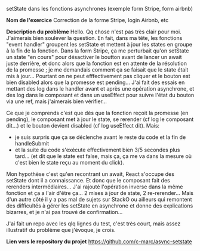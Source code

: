 setState dans les fonctions asynchrones (exemple form Stripe, form airbnb)

**Nom de l'exercice**
Correction de la forme Stripe, login Airbnb, etc

**Description du problème**
Hello. Qq chose n'est pas très clair pour moi. J'aimerais bien soulever la question.
En fait, dans ma tête, les fonctions "event handler" groupent les setState et mettent à jour les states en groupe à la fin de la fonction. Dans la form Stripe, ça me perturbait qu'on setState un state "en cours" pour désactiver le boutton avant de lancer un await juste derrière, et donc alors que la fonction est en attente de la résolution de la promesse ; je me demandais comment ça se faisait que le state était mis à jour... Pourtant on ne peut efffectivement pas cliquer et le bouton est bien disabled alors que la promesse est pending... J'ai fait des essais en mettant des log dans le handler avant et après une opération asynchrone, et des log dans le composant et dans un useEffect pour suivre l'état du bouton via une ref, mais j'aimerais bien vérifier...

Ce que je comprends c'est que dès que la fonction reçoit la promesse (en pending), le composant met à jour le state, se rerender (cf log le composant dit...) et le bouton devient disabled (cf log useEffect dit). Mais:

- je suis surpris que ça se déclenche avant le reste du code et la fin de handleSubmit
- et la suite du code s'exécute effectivement bien 3/5 secondes plus tard... (et dit que le state est false, mais ça, ça me va dans la mesure où c'est bien le state reçu au moment du click).

Mon hypothèse c'est qu'en recontrant un await, React s'occupe des setState dont il a connaissance. Et donc que le composant fait des rerenders intermédiaires... J'ai rajouté l'opération inverse dans la même fonction et ça a l'air d'être ça... 2 mises à jour de state, 2 re-rerender... Mais d'un autre côté il y a pas mal de sujets sur StackO ou ailleurs qui remontent des difficultés à gérer les setState en asynchrone et donne des explications bizarres, et je n'ai pas trouvé de confirmation...

J'ai fait un repo avec les qlq lignes du test, c'est très court, mais assez illustratif du problème que j'évoque, je crois.

**Lien vers le repository du projet**
<https://github.com/c-marc/async-setstate>
